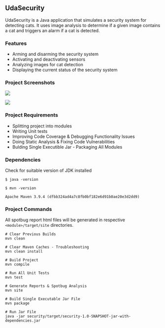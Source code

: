 ## UdaSecurity

UdaSecurity is a Java application that simulates a security system for detecting cats. It uses image analysis to determine if a given image contains a cat and triggers an alarm if a cat is detected.

### Features

- Arming and disarming the security system
- Activating and deactivating sensors
- Analyzing images for cat detection
- Displaying the current status of the security system

### Project Screenshots

![](.media/snap.png)

![](.media/executable_jar.png)

### Project Requirements

- Splitting project into modules
- Writing Unit tests
- Improving Code Coverage & Debugging Functionality Issues
- Doing Static Analysis & Fixing Code Vulnerabilities
- Bulding Single Executible Jar - Packaging All Modules

### Dependencies

Check for suitable version of JDK installed
```shell
$ java -version

```

```
$ mvn -version

Apache Maven 3.9.4 (dfbb324ad4a7c8fb0bf182e6d91b0ae20e3d2dd9)
```

### Project Commands

All spotbug report html files will be generated in respective `<module>/target/site` directories.

```shell
# Clear Previous Builds
mvn clean

# Clear Maven Caches - Troubleshooting
mvn clean install

# Build Project
mvn compile

# Run All Unit Tests
mvn test

# Generate Reports & Spotbug Analysis
mvn site

# Build Single Executable Jar File
mvn package

# Run Jar File
java -jar security/target/security-1.0-SNAPSHOT-jar-with-dependencies.jar
```














